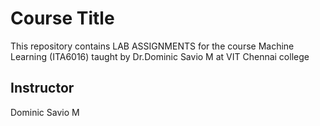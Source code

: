 # Course Title

This repository contains LAB ASSIGNMENTS for the course Machine Learning (ITA6016) taught by Dr.Dominic Savio M at VIT Chennai college 

## Instructor

Dominic Savio M
